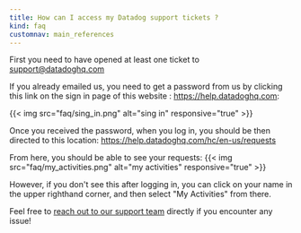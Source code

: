 ```yaml
---
title: How can I access my Datadog support tickets ?
kind: faq
customnav: main_references
---
```


First you need to have opened at least one ticket to support@datadoghq.com 

If you already emailed us, you need to get a password from us by clicking this link on the sign in page of this website : https://help.datadoghq.com:


{{< img src="faq/sing_in.png" alt="sing in" responsive="true" >}}

Once you received the password, when you log in, you should be then directed to this location: https://help.datadoghq.com/hc/en-us/requests

From here, you should be able to see your requests:
{{< img src="faq/my_activities.png" alt="my activities" responsive="true" >}}


However, if you don't see this after logging in, you can click on your name in the upper righthand corner, and then select "My Activities" from there. 

Feel free to [reach out to our support team](/help) directly if you encounter any issue!
